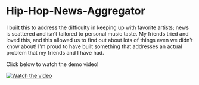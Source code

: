 # Hip-Hop-News-Aggregator
I built this to address the difficulty in keeping up with favorite artists; news is scattered and isn’t tailored to personal music taste. My friends tried and loved this, and this allowed us to find out about lots of things even we didn't know about! I'm proud to have built something that addresses an actual problem that my friends and I have had. 

Click below to watch the demo video!


[![Watch the video](https://img.youtube.com/vi/lvl9aa-wZvk/0.jpg)](https://www.youtube.com/watch?v=lvl9aa-wZvk)

